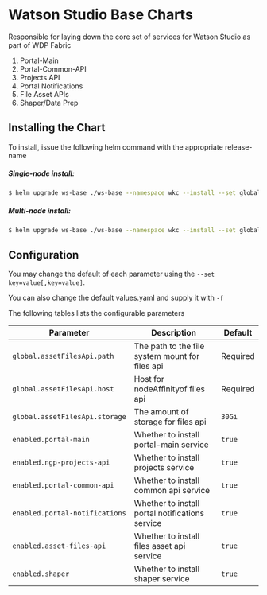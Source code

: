 # Watson Studio Base Charts

Responsible for laying down the core set of services for Watson Studio as part of WDP Fabric

1. Portal-Main
2. Portal-Common-API
3. Projects API
4. Portal Notifications
5. File Asset APIs
6. Shaper/Data Prep


## Installing the Chart

To install, issue the following helm command with the appropriate release-name

##### Single-node install:

```bash
$ helm upgrade ws-base ./ws-base --namespace wkc --install --set global.assetFilesApi.path=[/mnt/asset_file_api],global.assetFilesApi.host=[myhost]
```

##### Multi-node install:

```bash
$ helm upgrade ws-base ./ws-base --namespace wkc --install --set global.assetFilesApi.path=[/mnt/asset_file_api],global.assetFilesApi.host=[myhost] -f ./ws-base/values-multinode.yaml
```


## Configuration

You may change the default of each parameter using the `--set key=value[,key=value]`.

You can also change the default values.yaml and supply it with `-f`

The following tables lists the configurable parameters


| Parameter                           | Description                                         | Default                                                                         |
| ----------------------------------- | ----------------------------------------------------| --------------------------------------------------------------------------------|
| `global.assetFilesApi.path`         | The path to the file system mount for files api     | Required                                                                        |                                                                           |
| `global.assetFilesApi.host`         | Host for nodeAffinityof files api     | Required                                                                        |                                                                           |
| `global.assetFilesApi.storage`      | The amount of storage for files api                 | `30Gi`                                                                          |
| `enabled.portal-main`               | Whether to install portal-main service              | `true`                                                                          |
| `enabled.ngp-projects-api`          | Whether to install projects service                 | `true`                                                                          |
| `enabled.portal-common-api`         | Whether to install common api service               | `true`                                                                          |
| `enabled.portal-notifications`      | Whether to install portal notifications service     | `true`                                                                          |
| `enabled.asset-files-api`           | Whether to install files asset api service          | `true`
| `enabled.shaper`                    | Whether to install shaper service                   | `true`
